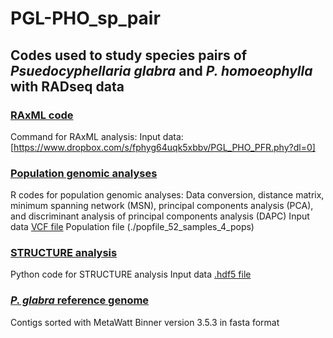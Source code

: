 # PGL-PHO_sp_pair
## Codes used to study species pairs of *Psuedocyphellaria glabra* and *P. homoeophylla* with RADseq data

### [RAxML code](./PGL_PHO_PFR_RAxML.sh)
Command for RAxML analysis:
Input data: [https://www.dropbox.com/s/fphyg64uqk5xbbv/PGL_PHO_PFR.phy?dl=0]

### [Population genomic analyses](./PGL_PHO_4pops_gen_1Dec2021.R)
R codes for population genomic analyses: Data conversion, distance matrix, minimum spanning network (MSN), principal components analysis (PCA), and discriminant analysis of principal components analysis (DAPC)
Input data [VCF file](./PGL_PHO_52.recode.vcf)
Population file (./popfile_52_samples_4_pops)

### [STRUCTURE analysis](./STRUCTURE_PGL_PHO.py)
Python code for STRUCTURE analysis
Input data [.hdf5 file](./PGL_PHO.snps.hdf5)

### [*P. glabra* reference genome](./../P-glabra_RADseq/Metawatt_sorted_fungal_scaffolds_9JAN18.fasta)
Contigs sorted with MetaWatt Binner version 3.5.3 in fasta format
